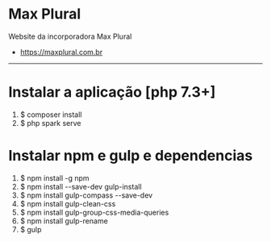# Max Plural
Website da incorporadora Max Plural
- https://maxplural.com.br

---
# Instalar a aplicação [php 7.3+]

1) $ composer install
2) $ php spark serve

# Instalar npm e gulp e dependencias
1) $ npm install -g npm
2) $ npm install --save-dev gulp-install
3) $ npm install gulp-compass --save-dev
4) $ npm install gulp-clean-css
5) $ npm install gulp-group-css-media-queries
6) $ npm install gulp-rename
7) $ gulp
